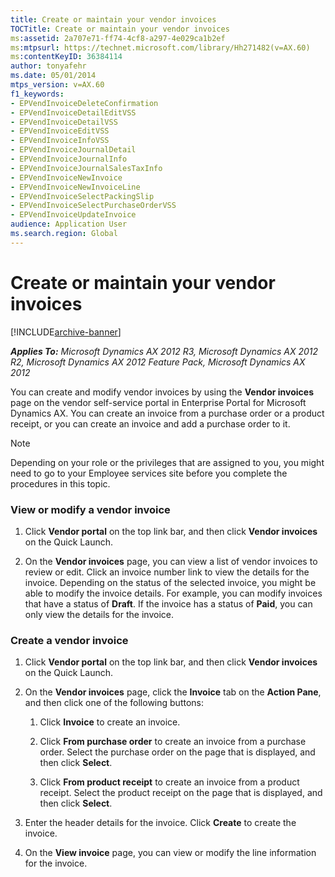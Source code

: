 ```yaml
---
title: Create or maintain your vendor invoices
TOCTitle: Create or maintain your vendor invoices
ms:assetid: 2a707e71-ff74-4cf8-a297-4e029ca1b2ef
ms:mtpsurl: https://technet.microsoft.com/library/Hh271482(v=AX.60)
ms:contentKeyID: 36384114
author: tonyafehr
ms.date: 05/01/2014
mtps_version: v=AX.60
f1_keywords:
- EPVendInvoiceDeleteConfirmation
- EPVendInvoiceDetailEditVSS
- EPVendInvoiceDetailVSS
- EPVendInvoiceEditVSS
- EPVendInvoiceInfoVSS
- EPVendInvoiceJournalDetail
- EPVendInvoiceJournalInfo
- EPVendInvoiceJournalSalesTaxInfo
- EPVendInvoiceNewInvoice
- EPVendInvoiceNewInvoiceLine
- EPVendInvoiceSelectPackingSlip
- EPVendInvoiceSelectPurchaseOrderVSS
- EPVendInvoiceUpdateInvoice
audience: Application User
ms.search.region: Global
---
```


# Create or maintain your vendor invoices 


[!INCLUDE[archive-banner](includes/archive-banner.md)]


_**Applies To:** Microsoft Dynamics AX 2012 R3, Microsoft Dynamics AX 2012 R2, Microsoft Dynamics AX 2012 Feature Pack, Microsoft Dynamics AX 2012_

You can create and modify vendor invoices by using the **Vendor invoices** page on the vendor self-service portal in Enterprise Portal for Microsoft Dynamics AX. You can create an invoice from a purchase order or a product receipt, or you can create an invoice and add a purchase order to it.


> [!NOTE]
> <P>Depending on your role or the privileges that are assigned to you, you might need to go to your Employee services site before you complete the procedures in this topic.</P>



### View or modify a vendor invoice

1.  Click **Vendor portal** on the top link bar, and then click **Vendor invoices** on the Quick Launch.

2.  On the **Vendor invoices** page, you can view a list of vendor invoices to review or edit. Click an invoice number link to view the details for the invoice. Depending on the status of the selected invoice, you might be able to modify the invoice details. For example, you can modify invoices that have a status of **Draft**. If the invoice has a status of **Paid**, you can only view the details for the invoice.

### Create a vendor invoice

1.  Click **Vendor portal** on the top link bar, and then click **Vendor invoices** on the Quick Launch.

2.  On the **Vendor invoices** page, click the **Invoice** tab on the **Action Pane**, and then click one of the following buttons:
    
    1.  Click **Invoice** to create an invoice.
    
    2.  Click **From purchase order** to create an invoice from a purchase order. Select the purchase order on the page that is displayed, and then click **Select**.
    
    3.  Click **From product receipt** to create an invoice from a product receipt. Select the product receipt on the page that is displayed, and then click **Select**.

3.  Enter the header details for the invoice. Click **Create** to create the invoice.

4.  On the **View invoice** page, you can view or modify the line information for the invoice.

  


